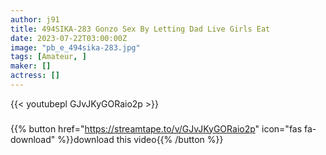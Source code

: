 ```yaml
---
author: j91
title: 494SIKA-283 Gonzo Sex By Letting Dad Live Girls Eat
date: 2023-07-22T03:00:00Z
image: "pb_e_494sika-283.jpg"
tags: [Amateur, ]
maker: []
actress: []
---
```



{{< youtubepl GJvJKyGORaio2p >}}
###

{{% button href="https://streamtape.to/v/GJvJKyGORaio2p" icon="fas fa-download" %}}download this video{{% /button %}}

